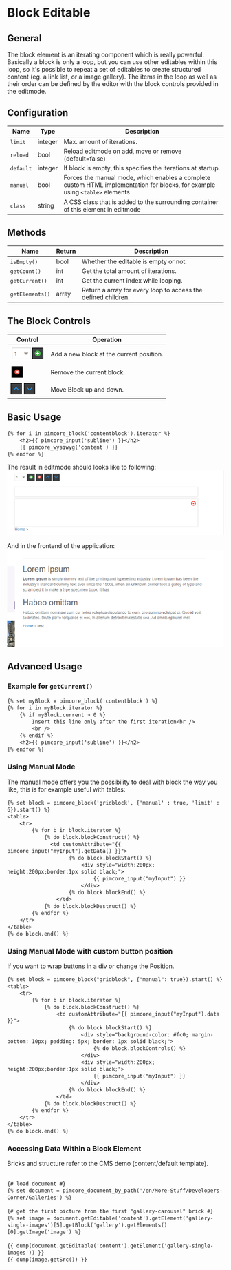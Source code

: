 # Block Editable

## General

The block element is an iterating component which is really powerful.
Basically a block is only a loop, but you can use other editables within this loop, so it's possible to repeat a set of 
editables to create structured content (eg. a link list, or a image gallery).
The items in the loop as well as their order can be defined by the editor with the block controls provided in the editmode. 

## Configuration

| Name        | Type      | Description                                                                                                                  |
|-------------|-----------|------------------------------------------------------------------------------------------------------------------------------|
| `limit`     | integer   | Max. amount of iterations.                                                                                                   |
| `reload`    | bool      | Reload editmode on add, move or remove (default=false)                                                                       |
| `default`   | integer   | If block is empty, this specifies the iterations at startup.                                                                 |
| `manual`    | bool      | Forces the manual mode, which enables a complete custom HTML implementation for blocks, for example using `<table>` elements |
| `class`     | string    | A CSS class that is added to the surrounding container of this element in editmode                                           |

## Methods

| Name            | Return    | Description                                                   |
|-----------------|-----------|---------------------------------------------------------------|
| `isEmpty()`     | bool      | Whether the editable is empty or not.                         |
| `getCount()`    | int       | Get the total amount of iterations.                           |
| `getCurrent()`  | int       | Get the current index while looping.                          |
| `getElements()` | array     | Return a array for every loop to access the defined children. |

## The Block Controls

| Control                                   | Operation                                |
|-------------------------------------------|------------------------------------------|
| ![+](../../img/block_plus.png)            | Add a new block at the current position. |
| ![-](../../img/block_x.png)               | Remove the current block.                |
| ![up and down](../../img/block_order.png) | Move Block up and down.                  |

## Basic Usage

```twig
{% for i in pimcore_block('contentblock').iterator %}
    <h2>{{ pimcore_input('subline') }}</h2>
    {{ pimcore_wysiwyg('content') }}
{% endfor %}
```

The result in editmode should looks like to following: 
![Block in editmode](../../img/block_editmode.png)

And in the frontend of the application:
![Block in the frontend](../../img/block_frontend_preview.png)

## Advanced Usage

### Example for `getCurrent()`

```twig
{% set myBlock = pimcore_block('contentblock') %}
{% for i in myBlock.iterator %}
    {% if myBlock.current > 0 %}
        Insert this line only after the first iteration<br />
        <br />
    {% endif %}
    <h2>{{ pimcore_input('subline') }}</h2>
{% endfor %}
```

### Using Manual Mode

The manual mode offers you the possibility to deal with block the way you like, this is for example useful with tables: 

```twig
{% set block = pimcore_block('gridblock', {'manual' : true, 'limit' : 6}).start() %}
<table>
    <tr>
        {% for b in block.iterator %}
            {% do block.blockConstruct() %}
              <td customAttribute="{{ pimcore_input("myInput").getData() }}">
                    {% do block.blockStart() %}
                        <div style="width:200px; height:200px;border:1px solid black;">
                            {{ pimcore_input("myInput") }}
                        </div>
                    {% do block.blockEnd() %}
                </td>
            {% do block.blockDestruct() %}
        {% endfor %}
    </tr>
</table>
{% do block.end() %}
```

### Using Manual Mode with custom button position

If you want to wrap buttons in a div or change the Position.

```twig
{% set block = pimcore_block("gridblock", {"manual": true}).start() %}
<table>
    <tr>
        {% for b in block.iterator %}
            {% do block.blockConstruct() %}
                <td customAttribute="{{ pimcore_input("myInput").data }}">
                    {% do block.blockStart() %}
                        <div style="background-color: #fc0; margin-bottom: 10px; padding: 5px; border: 1px solid black;">
                            {% do block.blockControls() %}
                        </div>
                        <div style="width:200px; height:200px;border:1px solid black;">
                            {{ pimcore_input("myInput") }}
                        </div>
                    {% do block.blockEnd() %}
                </td>
            {% do block.blockDestruct() %}
        {% endfor %}
    </tr>
</table>
{% do block.end() %}
```

### Accessing Data Within a Block Element

Bricks and structure refer to the CMS demo (content/default template).

```twig

{# load document #}
{% set document = pimcore_document_by_path('/en/More-Stuff/Developers-Corner/Galleries') %}

{# get the first picture from the first "gallery-carousel" brick #}
{% set image = document.getEditable('content').getElement('gallery-single-images')[5].getBlock('gallery').getElements()[0].getImage('image') %}

{{ dump(document.getEditable('content').getElement('gallery-single-images')) }}
{{ dump(image.getSrc()) }}
```
